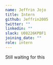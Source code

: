 ```yaml
---
name: Jeffrin Jojo
title: Intern
github: Jeffrin2005
twitter: ""
linkedin: ""
slack: U08226KPBF1
joining_date: ""
role: intern
---
```


Still waiting for this
